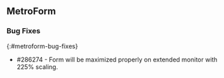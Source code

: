 ## MetroForm

### Bug Fixes
{:#metroform-bug-fixes}

* \#286274 - Form will be maximized properly on extended monitor with 225% scaling.
 